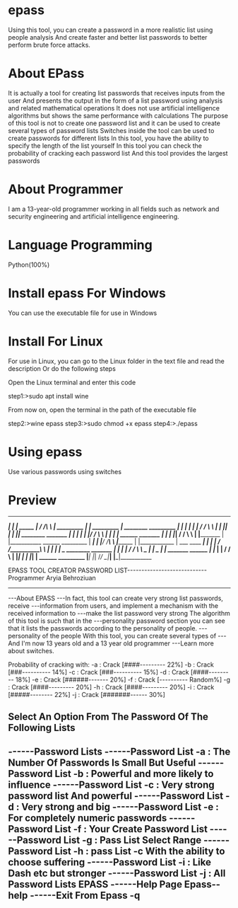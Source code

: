 # epass
Using this tool, you can create a password in a more realistic list using people analysis
And create faster and better list passwords to better perform brute force attacks.
# About EPass
It is actually a tool for creating list passwords that receives inputs from the user
And presents the output in the form of a list password using analysis and related mathematical operations
It does not use artificial intelligence algorithms but shows the same performance with calculations
The purpose of this tool is not to create one password list and it can be used to create several types of password lists
Switches inside the tool can be used to create passwords for different lists
In this tool, you have the ability to specify the length of the list yourself
In this tool you can check the probability of cracking each password list
And this tool provides the largest passwords
# About Programmer
I am a 13-year-old programmer working in all fields such as network and security engineering and artificial intelligence engineering.
# Language Programming
Python(100%)
# Install epass For Windows
You can use the executable file for use in Windows
# Install For Linux
For use in Linux, you can go to the Linux folder in the text file and read the description
Or do the following steps

Open the Linux terminal and enter this code
 
 step1:>sudo apt install wine
 
 From now on, open the terminal in the path of the executable file
 
 step2:>wine epass
 step3:>sudo chmod +x epass
 step4:>./epass
 
 # Using epass
 Use various passwords using switches
 
 # Preview
 
_________   _______   _________    ____         _____________    _____________  __________
___________| ______| |_ _____  |  / /\ \       |  _________  | |  _________  |   ________
_________  | |       | |     | | / /  \ \      | |         |_| | |         |_|   ________
_______    | |       | |     | |/ /    \ \     | |             | |                 ______
_______    | |_____  | |_____| / /      \ \    | |___________  | |___________      ______
_________  |  _____| | |______/ /________\ \   |____________ | |____________ |   ___ ____
___________| |       | |     / /__________\ \              | |             | | _ ________
_______    | |       | |    / /            \ \  _          | |  _          | |    _______
 ______    | |_____  | |   / /              \ \| |_________| | | |_________| |     ______
 _________ |_______| |_|  /_/                \_|_____________| |_____________|___________

 EPASS TOOL CREATOR PASSWORD LIST---------------------------- Programmer Aryia Behroziuan
__________________________________________________________________________________________

---About EPASS
---In fact, this tool can create very strong list passwords, receive
---information from users, and implement a mechanism with the received information to
---make the list password very strong The algorithm of this tool is such that in the
---personality password section you can see that it lists the passwords according to the personality of people.
---personality of the people With this tool, you can create several types of
---And I'm now 13 years old and a 13 year old programmer
---Learn more about switches.

 Probability of cracking with:
   -a : Crack [####--------- 22%]
   -b : Crack [###---------- 14%]
   -c : Crack [###---------- 15%]
   -d : Crack [####--------- 18%]
   -e : Crack [######------- 20%]
   -f : Crack [---------- Random%]
   -g : Crack [####--------- 20%]
   -h : Crack [####--------- 20%]
   -i : Crack [#####-------- 22%]
   -j : Crack [#######------ 30%]

Select An Option From The Password Of The Following Lists
-----------------------------------------------------------------------------
------Password Lists
------Password List -a : The Number Of Passwords Is Small But Useful
------Password List -b : Powerful and more likely to influence
------Password List -c : Very strong password list And powerful
------Password List -d : Very strong and big
------Password List -e : For completely numeric passwords
------Password List -f : Your Create Password List
------Password List -g : Pass List Select Range
------Password List -h : pass List -c With the ability to choose suffering
------Password List -i : Like Dash etc but stronger
------Password List -j : All Password Lists EPASS
------Help Page Epass--help
------Exit From Epass -q
-----------------------------------------------------------------------------
 
